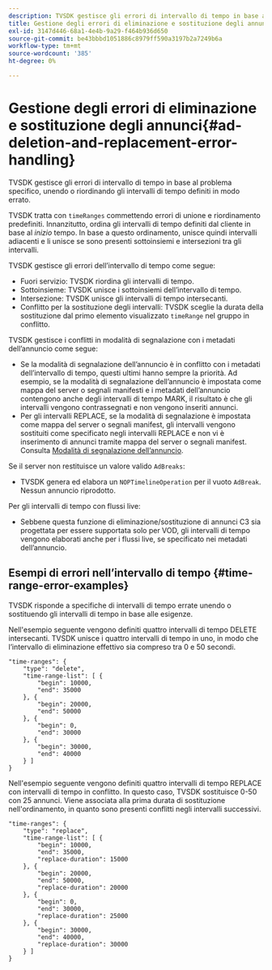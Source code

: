 ```yaml
---
description: TVSDK gestisce gli errori di intervallo di tempo in base al problema specifico, unendo o riordinando gli intervalli di tempo definiti in modo errato.
title: Gestione degli errori di eliminazione e sostituzione degli annunci
exl-id: 3147d446-68a1-4e4b-9a29-f464b936d650
source-git-commit: be43bbbd1051886c8979ff590a3197b2a7249b6a
workflow-type: tm+mt
source-wordcount: '385'
ht-degree: 0%

---
```


# Gestione degli errori di eliminazione e sostituzione degli annunci{#ad-deletion-and-replacement-error-handling}

TVSDK gestisce gli errori di intervallo di tempo in base al problema specifico, unendo o riordinando gli intervalli di tempo definiti in modo errato.

TVSDK tratta con `timeRanges` commettendo errori di unione e riordinamento predefiniti. Innanzitutto, ordina gli intervalli di tempo definiti dal cliente in base al *inizio* tempo. In base a questo ordinamento, unisce quindi intervalli adiacenti e li unisce se sono presenti sottoinsiemi e intersezioni tra gli intervalli.

TVSDK gestisce gli errori dell’intervallo di tempo come segue:

* Fuori servizio: TVSDK riordina gli intervalli di tempo.
* Sottoinsieme: TVSDK unisce i sottoinsiemi dell’intervallo di tempo.
* Intersezione: TVSDK unisce gli intervalli di tempo intersecanti.
* Conflitto per la sostituzione degli intervalli: TVSDK sceglie la durata della sostituzione dal primo elemento visualizzato `timeRange` nel gruppo in conflitto.

TVSDK gestisce i conflitti in modalità di segnalazione con i metadati dell’annuncio come segue:

* Se la modalità di segnalazione dell’annuncio è in conflitto con i metadati dell’intervallo di tempo, questi ultimi hanno sempre la priorità. Ad esempio, se la modalità di segnalazione dell’annuncio è impostata come mappa del server o segnali manifesti e i metadati dell’annuncio contengono anche degli intervalli di tempo MARK, il risultato è che gli intervalli vengono contrassegnati e non vengono inseriti annunci.
* Per gli intervalli REPLACE, se la modalità di segnalazione è impostata come mappa del server o segnali manifest, gli intervalli vengono sostituiti come specificato negli intervalli REPLACE e non vi è inserimento di annunci tramite mappa del server o segnali manifest. Consulta [Modalità di segnalazione dell’annuncio](../../../tvsdk-1.4-for-android/ad-insertion/ad-insertion-metadata/android-1.4-ad-signaling-mode.md).

Se il server non restituisce un valore valido `AdBreaks`:

* TVSDK genera ed elabora un `NOPTimelineOperation` per il vuoto `AdBreak`. Nessun annuncio riprodotto.

Per gli intervalli di tempo con flussi live:

* Sebbene questa funzione di eliminazione/sostituzione di annunci C3 sia progettata per essere supportata solo per VOD, gli intervalli di tempo vengono elaborati anche per i flussi live, se specificato nei metadati dell’annuncio.

## Esempi di errori nell’intervallo di tempo {#time-range-error-examples}

TVSDK risponde a specifiche di intervalli di tempo errate unendo o sostituendo gli intervalli di tempo in base alle esigenze.

Nell&#39;esempio seguente vengono definiti quattro intervalli di tempo DELETE intersecanti. TVSDK unisce i quattro intervalli di tempo in uno, in modo che l’intervallo di eliminazione effettivo sia compreso tra 0 e 50 secondi.

```
"time-ranges": {
    "type": "delete",
    "time-range-list": [ {
        "begin": 10000,
        "end": 35000
    }, {
        "begin": 20000,
        "end": 50000
    }, {
        "begin": 0,
        "end": 30000
    }, {
        "begin": 30000,
        "end": 40000
    } ]
}
```

Nell&#39;esempio seguente vengono definiti quattro intervalli di tempo REPLACE con intervalli di tempo in conflitto. In questo caso, TVSDK sostituisce 0-50 con 25 annunci. Viene associata alla prima durata di sostituzione nell&#39;ordinamento, in quanto sono presenti conflitti negli intervalli successivi.

```
"time-ranges": {
    "type": "replace",
    "time-range-list": [ {
        "begin": 10000,
        "end": 35000,
        "replace-duration": 15000
    }, {
        "begin": 20000,
        "end": 50000,
        "replace-duration": 20000
    }, {
        "begin": 0,
        "end": 30000,
        "replace-duration": 25000
    }, {
        "begin": 30000,
        "end": 40000,
        "replace-duration": 30000
    } ]
}
```
